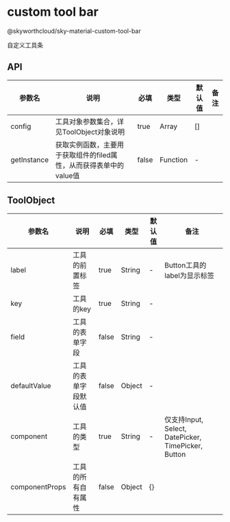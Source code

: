 # custom tool bar

@skyworthcloud/sky-material-custom-tool-bar

自定义工具条

## API

| 参数名 | 说明 | 必填 |  类型  | 默认值 | 备注 |
| ------ | --------------- | ---- | ----  | ------ | ---- |
| config | 工具对象参数集合，详见ToolObject对象说明 | true | Array |   []   |      |
| getInstance | 获取实例函数，主要用于获取组件的filed属性，从而获得表单中的value值   | false | Function |  -  |      |

## ToolObject
| 参数名 | 说明 | 必填 |  类型  | 默认值 | 备注 |
| ------ | --------------- | ---- | ----  | ------ | ---- |
| label | 工具的前置标签 | true | String |   -   |  Button工具的label为显示标签    |
| key | 工具的key | true | String |   -   |     |
| field | 工具的表单字段 | false | String |   -   |     |
| defaultValue | 工具的表单字段默认值 | false | Object |   -   |     |
| component | 工具的类型 | true | String |   -   |  仅支持Input, Select, DatePicker, TimePicker, Button   |
| componentProps | 工具的所有自有属性 | false | Object |   {}   |     |

